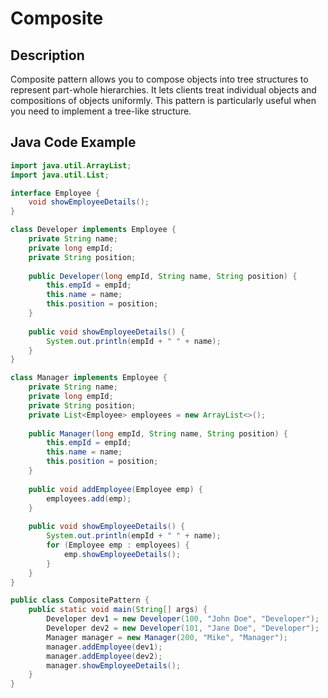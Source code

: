 # Composite

## Description

Composite pattern allows you to compose objects into tree structures to represent part-whole hierarchies. It lets clients treat individual objects and compositions of objects uniformly. This pattern is particularly useful when you need to implement a tree-like structure.

## Java Code Example

```java
import java.util.ArrayList;
import java.util.List;

interface Employee {
    void showEmployeeDetails();
}

class Developer implements Employee {
    private String name;
    private long empId;
    private String position;
    
    public Developer(long empId, String name, String position) {
        this.empId = empId;
        this.name = name;
        this.position = position;
    }
    
    public void showEmployeeDetails() {
        System.out.println(empId + " " + name);
    }
}

class Manager implements Employee {
    private String name;
    private long empId;
    private String position;
    private List<Employee> employees = new ArrayList<>();
    
    public Manager(long empId, String name, String position) {
        this.empId = empId;
        this.name = name;
        this.position = position;
    }
    
    public void addEmployee(Employee emp) {
        employees.add(emp);
    }
    
    public void showEmployeeDetails() {
        System.out.println(empId + " " + name);
        for (Employee emp : employees) {
            emp.showEmployeeDetails();
        }
    }
}

public class CompositePattern {
    public static void main(String[] args) {
        Developer dev1 = new Developer(100, "John Doe", "Developer");
        Developer dev2 = new Developer(101, "Jane Doe", "Developer");
        Manager manager = new Manager(200, "Mike", "Manager");
        manager.addEmployee(dev1);
        manager.addEmployee(dev2);
        manager.showEmployeeDetails();
    }
}
```
